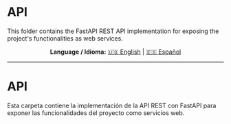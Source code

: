 # API

This folder contains the FastAPI REST API implementation for exposing the project's functionalities as web services.


<div align="center">

**Language / Idioma:**
[🇺🇸 English](#api) | [🇪🇸 Español](#api-1)

</div>

---

# API

Esta carpeta contiene la implementación de la API REST con FastAPI para exponer las funcionalidades del proyecto como servicios web.
